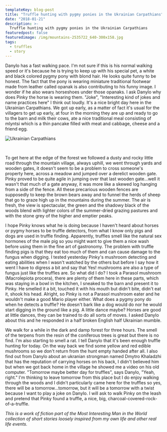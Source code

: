 ```yaml
---
templateKey: blog-post
title: "Truffle hunting with pygmy ponies in the Ukrainian Carpathians"
date: "2018-01-21"
description: >-
  Truffle hunting with pygmy ponies in the Ukrainian Carpathians
featuredpost: false
featuredimage: /img/mountains-2535722_640-300x158.jpg
tags:
  - truffles
  - story
---
```


Danylo has a fast walking pace. I'm not sure if this is his normal walking speed or it's because he is trying to keep up with his special pet, a white and black colored pygmy pony with blond hair. He looks quite funny to be honest. The fact that the pony is wearing miniature traditional footwear made from leather called opanak is also contributing to his funny image. I wonder if he also wears horseshoes under those opanaks. I ask Danylo why does Pinky the horse is wearing them. "Joke", "Interesting kind of jokes and name practices here" I think out loudly. It's a nice bright day here in the Ukrainian Carpathians. We got up early, as a matter of fact it's usual for the villagers to get up early, at four in the morning they are up and ready to go to the barn and milk their cows, ate a nice traditional meal consisting of mlyntsi which is a thin pancake filled with meat and cabbage, cheese and a friend egg.

![Ukrainian Carpathians](https://stefantesoi.com/wp-content/uploads/2018/01/mountains-2535722_640-300x158.jpg)

 

To get here at the edge of the forest we followed a dusty and rocky little road through the mountain village, always uphill, we went through yards and wooden gates, it doesn't seem to be a problem to cross someone's property here, across a meadow and jumped over a derelict wooden gate. Pinky proved to be quite agile in jumping over that last wooden gate...well it wasn't that much of a gate anyway, it was more like a skewed log hanging from a side of the fence. All these precarious wooden fences are supposedly to keep the brown bears away and to funnel the herds of sheep that go to graze high up in the mountains during the summer. The air is fresh, the view is spectacular, the green and the shadowy black of the woods blend with lighter colors of the summer-dried grazing pastures and with the stone grey of the higher and emptier peaks.

I hope Pinky knows what he is doing because I haven't heard about horses or pygmy horses to be truffle detectors, from what I know only pigs and dogs are used in truffle finding. Apparently, truffles smell like the natural sex hormones of the male pig so you might want to give them a nice wash before using them in the fine art of gastronomy. The problem with truffle finding pigs is that they eat too much of them and can cause damage to the fungus when digging. I tested yesterday Pinky's mushroom detecting and eating abilities when I wasn't watched by the others but before I say how it went I have to digress a bit and say that Yes! mushrooms are also a type of fungus just like the truffles are. So what did I do? I took a Parasol mushroom (Macrolepiota procera), there are plenty of them here in these parts, which was staying in a bowl in the kitchen, I sneaked to the barn and present it to Pinky. He smelled it a bit, touched it with his mouth but didn't bite, didn't eat it, shook his head. Alright, so Pinky is not a Parasol mushroom eater and he wouldn't make a good Mario player either. What does a pygmy pony do when he detects a truffle? He doesn't bark like a dog would do nor he would start digging in the ground like a pig. A little dance maybe? Horses are good at little dances, they can be trained to do all sorts of moves. I asked Danylo about this and he responded in a half broken English half Ukrainian mumble.

We walk for a while in the dark and damp forest for three hours. The smell of the terpens from the resin of the coniferous trees is great but there is no find. I'm also starting to smell a rat. I tell Danylo that it's been enough truffle hunting for today. On the way back we find some yellow and red edible mushrooms so we don't return from the hunt empty handed after all. I also find out from Danylo about an ukranian strongman named Dmytro Khaladzhi that has the reputation of carrying horses on his back, I didn't believed him but when we got back home in the village he showed me a video on his old computer. "Tomorrow maybe better day for truffles", says Danylo, "Yeah, right." I'm thinking to leave tomorrow from this place but I do enjoy walking through the woods and I didn't particularly came here for the truffles so yes, there will be a tomorrow...tomorrow, but it will be a tomorrow with a twist because I want to play a joke on Danylo. I will ask to walk Pinky on the leash and pretend that Pinky found a truffle, a nice, big, charcoal-covered-rock-of-a-truffle.

_This is a work of fiction part of the Most Interesting Man in the World collection of short stories loosely inspired from my own life and other real life events._
